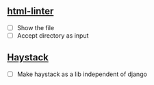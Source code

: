 ## [html-linter](https://github.com/deezer/html-linter)

- [ ] Show the file
- [ ] Accept directory as input

## [Haystack](https://github.com/django-haystack/django-haystack)
- [ ] Make haystack as a lib independent of django
